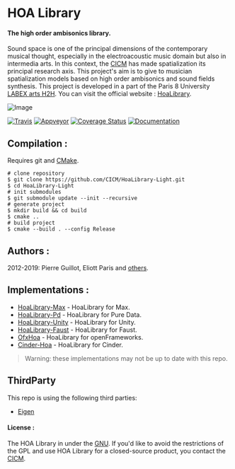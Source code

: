 # HOA Library

#### The high order ambisonics library.

Sound space is one of the principal dimensions of the contemporary musical thought, especially in the electroacoustic music domain but also in intermedia arts. In this context, the [CICM](http://cicm.mshparisnord.org/ "CICM") has made spatialization its principal research axis. This project's aim is to give to musician spatialization models based on high order ambisonics and sound fields synthesis. This project is developed in a part of the Paris 8 University [LABEX arts H2H](http://www.labex-arts-h2h.fr/ "LABEX arts H2H"). You can visit the official website : [HoaLibrary](http://www.mshparisnord.fr/hoalibrary/ "HoaLibrary").

![Image](http://hoalibrary.mshparisnord.fr/wp-content/themes/hoa/images/hoa-icon03.svg "Hoa-Icon")

[![Travis](https://img.shields.io/travis/CICM/HoaLibrary-Light.svg?label=travis)](https://travis-ci.org/CICM/HoaLibrary-Light)
[![Appveyor](https://img.shields.io/appveyor/ci/CICM/HoaLibrary-Light.svg?label=appveyor)](https://ci.appveyor.com/project/CICM/HoaLibrary-Light/history)
[![Coverage Status](https://coveralls.io/repos/github/CICM/HoaLibrary-Light/badge.svg?branch=master)](https://coveralls.io/github/CICM/HoaLibrary-Light?branch=master)
[![Documentation](https://img.shields.io/badge/docs-doxygen-blue.svg)](http://cicm.github.io/HoaLibrary-Light/)

## Compilation :

Requires git and [CMake](https://cmake.org/).

```shell
# clone repository
$ git clone https://github.com/CICM/HoaLibrary-Light.git
$ cd HoaLibrary-Light
# init submodules
$ git submodule update --init --recursive
# generate project
$ mkdir build && cd build
$ cmake ..
# build project
$ cmake --build . --config Release
```

## Authors :

2012-2019: Pierre Guillot, Eliott Paris and [others](https://github.com/CICM/HoaLibrary-Light/graphs/contributors).

## Implementations :

- [HoaLibrary-Max](https://github.com/CICM/HoaLibrary-Max "Max") - HoaLibrary for Max.
- [HoaLibrary-Pd](https://github.com/CICM/HoaLibrary-PD "PD") - HoaLibrary for Pure Data.
- [HoaLibrary-Unity](https://github.com/CICM/HoaLibrary-Unity "Unity") - HoaLibrary for Unity.
- [HoaLibrary-Faust](https://github.com/CICM/HoaLibrary-Faust "Faust") - HoaLibrary for Faust.
- [OfxHoa](https://github.com/CICM/ofxHoa "Open Framework") - HoaLibrary for openFrameworks.
- [Cinder-Hoa](https://github.com/saynono/Cinder-Hoa) - HoaLibrary for Cinder.

> Warning: these implementations may not be up to date with this repo.

## ThirdParty

This repo is using the following third parties:

- [Eigen](http://eigen.tuxfamily.org)

#### License :

The HOA Library in under the [GNU](http://www.gnu.org/copyleft/gpl.html "GNU Public License"). If you'd like to avoid the restrictions of the GPL and use HOA Library for a closed-source product, you contact the [CICM](http://cicm.mshparisnord.org/ "CICM").
